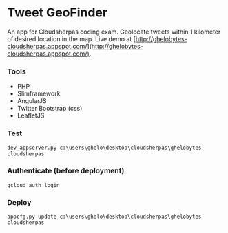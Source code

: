 Tweet GeoFinder
================================

An app for Cloudsherpas coding exam. Geolocate tweets within 1 kilometer of desired location in the map.
Live demo at [http://ghelobytes-cloudsherpas.appspot.com/](http://ghelobytes-cloudsherpas.appspot.com/).

### Tools
- PHP
- Slimframework
- AngularJS
- Twitter Bootstrap (css)
- LeafletJS


### Test
    dev_appserver.py c:\users\ghelo\desktop\cloudsherpas\ghelobytes-cloudsherpas

### Authenticate (before deployment)
    gcloud auth login
	
### Deploy
    appcfg.py update c:\users\ghelo\desktop\cloudsherpas\ghelobytes-cloudsherpas
